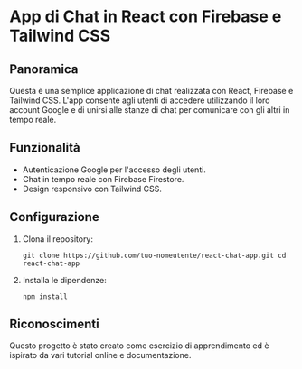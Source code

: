 # App di Chat in React con Firebase e Tailwind CSS

## Panoramica

Questa è una semplice applicazione di chat realizzata con React, Firebase e Tailwind CSS. L'app consente agli utenti di accedere utilizzando il loro account Google e di unirsi alle stanze di chat per comunicare con gli altri in tempo reale.

## Funzionalità

-   Autenticazione Google per l'accesso degli utenti.
-   Chat in tempo reale con Firebase Firestore.
-   Design responsivo con Tailwind CSS.

## Configurazione

1.  Clona il repository:
    
    `git clone https://github.com/tuo-nomeutente/react-chat-app.git
    cd react-chat-app` 
    
2.  Installa le dipendenze:   
    
    `npm install` 
    

## Riconoscimenti

Questo progetto è stato creato come esercizio di apprendimento ed è ispirato da vari tutorial online e documentazione.
